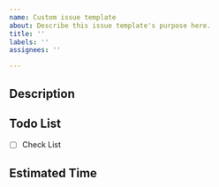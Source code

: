 ```yaml
---
name: Custom issue template
about: Describe this issue template's purpose here.
title: ''
labels: ''
assignees: ''

---
```


## Description

<!--어떤 기능인가요?-->

## Todo List
- [ ] Check List

## Estimated Time
